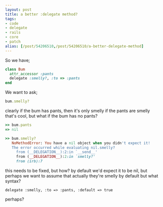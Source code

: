 ```yaml
---
layout: post
title: a better :delegate method?
tags:
- code
- delegate
- rails
- core
- patch
alias: [/post/54206510,/post/54206510/a-better-delegate-method]
---
```

So we have;

``` ruby
class Bum
  attr_accessor :pants
  delegate :smelly?, :to => :pants
end
```

We want to ask;

``` ruby
bum.smelly?
```

clearly if the bum has pants, then it's only smelly if the pants are smelly
that's cool,
but what if the bum has no pants?

``` ruby
>> bum.pants
=> nil

>> bum.smelly?
   NoMethodError: You have a nil object when you didn't expect it!
   The error occurred while evaluating nil.smelly?
     from (__DELEGATION__):2:in `__send__'
     from (__DELEGATION__):2:in `smelly?'
     from (irb):7
```

this needs to be fixed,
but how?
by default we'd expect it to be nil,
but perhaps we want to assume that actually they're smelly by default
but what syntax?

```
delegate :smelly, :to => :pants, :default => true
```

perhaps?
